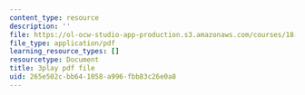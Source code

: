 ```yaml
---
content_type: resource
description: ''
file: https://ol-ocw-studio-app-production.s3.amazonaws.com/courses/18-06sc-linear-algebra-fall-2011/265e502cbb641058a996fbb83c26e0a8_QVKj3LADCnA.pdf
file_type: application/pdf
learning_resource_types: []
resourcetype: Document
title: 3play pdf file
uid: 265e502c-bb64-1058-a996-fbb83c26e0a8
---
```


